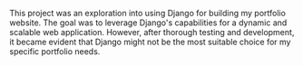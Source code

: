 This project was an exploration into using Django for building my portfolio website. The goal was to leverage Django's capabilities for a dynamic and scalable web application. However, after thorough testing and development, it became evident that Django might not be the most suitable choice for my specific portfolio needs.
